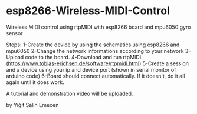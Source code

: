 # esp8266-Wireless-MIDI-Control
Wireless MIDI control using rtpMIDI with esp8266 board and mpu6050 gyro sensor

Steps:
1-Create the device by using the schematics using esp8266 and mpu6050
2-Change the network informations according to your network
3-Upload code to the board.
4-Download and run rtpMIDI. (https://www.tobias-erichsen.de/software/rtpmidi.html)
5-Create a session and a device using your ip and device port (shown in serial monitor of arduino code)
6-Board should connect automatically. If it doesn't, do it all again until it does work. 

A tutorial and demonstration video will be uploaded.

by Yiğit Salih Emecen
